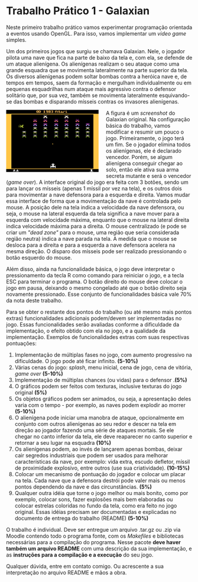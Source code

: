 # Trabalho Prático 1 - Galaxian

Neste primeiro trabalho prático vamos experimentar programação orientada a
eventos usando OpenGL. Para isso, vamos implementar um _video game_ simples.

Um dos primeiros jogos que surgiu se chamava Galaxian. Nele, o jogador pilota
uma nave que fica na parte de baixo da tela e, com ela, se defende de um ataque
alienígena. Os alienígenas realizam o seu ataque como uma grande esquadra que
se movimenta lateralmente na parte superior da tela. Os diversos alienígenas
podem soltar bombas contra a heróica nave e, de tempos em tempos, saem da
formação e mergulham individualmente ou em pequenas esquadrilhas num ataque
mais agressivo contra o defensor solitário que, por sua vez, também se
movimenta lateralmente esquivando-se das bombas e disparando mísseis contras os
invasores alienígenas.

<img alt="Tela do jogo Galaxian original" src="images/galaxian-original.png"
  style="float: left; width: 250px; margin: 0 20px 5px 0">
A figura é um _screenshot_ do Galaxian original. Na configuração básica
do trabalho, vamos modificar e resumir um pouco o jogo. Primeiramente, o jogo
terá um fim. Se o jogador elimina todos os alienígenas, ele é declarado
vencedor. Porém, se algum alienígena conseguir chegar ao solo, então ele ativa
sua arma secreta mutante e será o vencedor (_game over_). A interface original
do jogo era feita com 3 botões, sendo um para lançar os mísseis (apenas 1 míssil
 por vez na tela), e os outros dois para movimentar a nave defensora para a
esquerda e direita. Vamos mudar essa interface de forma que a movimentação da
nave é  controlada pelo mouse. A posição dele na tela indica a velocidade da
nave defensora, ou seja, o mouse na lateral esquerda da tela significa a nave
mover para a esquerda com velocidade máxima, enquanto que o mouse na lateral
direita indica velocidade máxima para a direita. O mouse centralizado (e pode
se criar um _"dead zone"_ para o mouse, uma região que seria considerada região
neutra) indica a nave parada na tela. A medida que o mouse se desloca para a
direita e para a esquerda a nave defensora acelera na mesma direção. O disparo
dos mísseis pode ser realizado pressionando o botão esquerdo do mouse.

Além disso, ainda na funcionalidade básica, o jogo deve interpretar o
pressionamento da tecla R como comando para reiniciar o jogo, e a tecla ESC 
para terminar o programa. O botão direito do mouse deve colocar o jogo em
pausa, deixando o mesmo congelado até que o botão direito seja novamente
pressionado. Esse conjunto de funcionalidades básica vale 70% da nota deste
trabalho.

Para se obter o restante dos pontos do trabalho (ou até mesmo mais pontos
extras) funcionalidades adicionais podem/devem ser implementadas no jogo. Essas
funcionalidades serão avaliadas conforme a dificuldade da implementação, o
efeito obtido com ela no jogo, e a qualidade da implementação. Exemplos de
funcionalidades extras com suas respectivas pontuações:

1. Implementação de múltiplas fases no jogo, com aumento progressivo na
dificuldade. O jogo pode até ficar infinito. **(5-10%)**
1. Várias cenas do jogo: _splash_, menu inicial, cena de jogo, cena de vitória,
_game over_ **(5-10%)**
1. Implementação de múltiplas chances (ou vidas) para o defensor .**(5%)**
1. O gráficos podem ser feitos com texturas, inclusive texturas do jogo
original **(5%)**
1. Os objetos gráficos podem ser animados, ou seja, a apresentação deles varia
com o tempo - por exemplo, as naves podem explodir ao morrer **(5-10%)**
1. O alienígena pode iniciar uma manobra de ataque, opcionalmente em conjunto
com outros alienígenas ao seu redor e descer na tela em direção ao jogador
fazendo uma série de ataques mortais. Se ele chegar no canto inferior da tela,
ele deve reaparecer no canto superior e retornar a seu lugar na esquadra
**(10%)**
1. Os alienígenas podem, ao invés de lançarem apenas bombas, deixar cair
segredos industriais que podem ser usados para melhorar características da
nave, por exemplo: vida extra, escudo defletor, míssil de proximidade
explosivo, entre outros (use sua criatividade). **(10-15%)**
1. Colocar um mecanismo de pontuação do jogador e colocar um placar na tela.
Cada nave que a defensora destrói pode valer mais ou menos pontos dependendo da
nave e das circunstâncias. **(5%)**
1. Qualquer outra idéia que torne o jogo melhor ou mais bonito, como por
exemplo, colocar sons, fazer explosões mais bem elaboradas ou colocar estrelas
coloridas no fundo da tela, como era feito no jogo original. Essas idéias
precisam ser documentadas e explicadas no documento de entrega do trabalho
(README) **(5-10%)**

O trabalho é individual. Deve ser entregue um arquivo .tar.gz ou .zip via
Moodle contendo todo o programa fonte, com os _Makefiles_ e bibliotecas
necessárias para a compilação do programa. Nesse pacote **deve haver também um
arquivo README** com uma descrição da sua implementação, e as **instruções para
a compilação e a execução** do seu jogo.

Qualquer dúvida, entre em contato comigo. Ou acrescente a sua interpretação no
arquivo README e mãos a obra.
